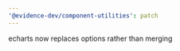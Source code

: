 ```yaml
---
'@evidence-dev/component-utilities': patch
---
```


echarts now replaces options rather than merging
